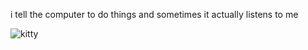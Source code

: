 i tell the computer to do things and sometimes it actually listens to me
<!--START_SECTION:update_image-->
<img src=https://raw.githubusercontent.com/sneakykestrel/sneakykestrel/main/.github/images/throw-it.gif height="" width="" align=left alt=kitty />
<!--END_SECTION:update_image-->

